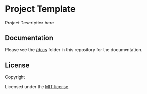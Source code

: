 # Project Template

Project Description here.

## Documentation

Please see the [/docs](/docs/index.md) folder in this repository for the documentation.

## License

Copyright <year> <holder>

Licensed under the [MIT license](license.txt).
